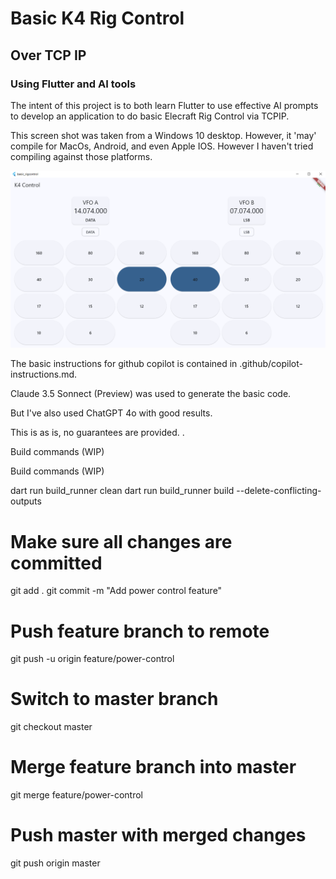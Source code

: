 # Basic K4 Rig Control
## Over TCP IP
### Using Flutter and AI tools

The intent of this project is to both learn Flutter to use effective AI prompts to develop an application to do basic Elecraft Rig Control via TCPIP.

This screen shot was taken from a Windows 10 desktop.  However, it 'may' compile for MacOs, Android, and even Apple IOS.  However I haven't tried compiling against those platforms. 

![Initial screen](screen_shots/basicControl.png?raw=true "Initial Screen Shot")

The basic instructions for github copilot is contained in .github/copilot-instructions.md.

Claude 3.5 Sonnect (Preview) was used to generate the basic code.  

But I've also used ChatGPT 4o with good results.

This is as is, no guarantees are provided.  .

Build commands (WIP)

Build commands (WIP)

dart run build_runner clean
dart run build_runner build --delete-conflicting-outputs


# Make sure all changes are committed
git add .
git commit -m "Add power control feature"

# Push feature branch to remote
git push -u origin feature/power-control

# Switch to master branch
git checkout master

# Merge feature branch into master
git merge feature/power-control

# Push master with merged changes
git push origin master
